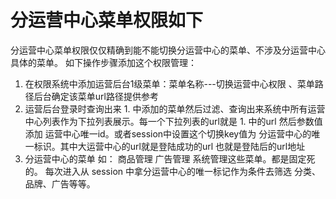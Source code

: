 # 分运营中心菜单权限如下
分运营中心菜单权限仅仅精确到能不能切换分运营中心的菜单、不涉及分运营中心具体的菜单。
 如下操作步骤添加这个权限管理：
 1. 在权限系统中添加运营后台1级菜单：菜单名称---切换运营中心权限 、菜单路径后台确定该菜单url路径提供参考
 2. 运营后台登录时查询出来 1. 中添加的菜单然后过滤、查询出来系统中所有运营中心列表作为下拉列表展示。每一个下拉列表的url就是 1. 中的url 然后参数值添加 运营中心唯一id。或者session中设置这个切换key值为 分运营中心的唯一标识。其中大运营中心的url就是登陆成功的url 也就是登陆后的url地址
 3. 分运营中心的菜单 如： 商品管理 广告管理  系统管理这些菜单。都是固定死的。 每次进入从 session 中拿分运营中心的唯一标记作为条件去筛选 分类、品牌、广告等等。

